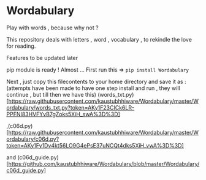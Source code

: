 # Wordabulary
Play with words , because why not ?

This repository deals with letters , word , vocabulary , to rekindle the love for reading.

Features to be updated later


pip module is ready ! Almost ...
First run this =>
`pip install Wordabulary`

Next , just copy this filecontents to your home directory 
and save it as :(attempts have been made to have one step install and run , they will continue , but till then we have this)
(words_txt.py)[https://raw.githubusercontent.com/kaustubhhiware/Wordabulary/master/Wordabulary/words_txt.py?token=AKy1F23CICk6LR-PPFNI83HVFYvB7gZoks5XiH_swA%3D%3D]

,(c06d.py)[https://raw.githubusercontent.com/kaustubhhiware/Wordabulary/master/Wordabulary/c06d.py?token=AKy1Fy1Dv4kt56LO9G4ePsE37uNCQt4dks5XiH_vwA%3D%3D]

and (c06d_guide.py)[https://github.com/kaustubhhiware/Wordabulary/blob/master/Wordabulary/c06d_guide.py]